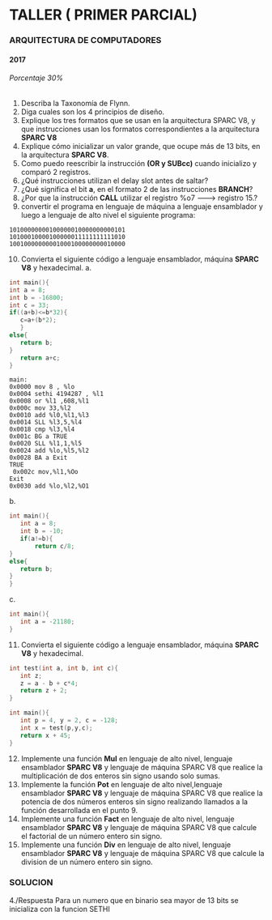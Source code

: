 # TALLER ( PRIMER PARCIAL)
### ARQUITECTURA DE COMPUTADORES
#### 2017
###### Porcentaje 30%


1. Describa la Taxonomía de Flynn.
2. Diga cuales son los 4 principios de diseño.
3. Explique los tres formatos que se usan en la arquitectura SPARC V8, y que instrucciones usan los formatos correspondientes a la arquitectura **SPARC V8** 
4. Explique cómo inicializar un valor grande, que ocupe más de 13 bits, en la arquitectura **SPARC V8**.
5. Como puedo reescribir la instrucción **(OR y SUBcc)** cuando inicializo y  comparó 2 registros.
6. ¿Qué instrucciones utilizan el delay slot antes de saltar?
7. ¿Qué significa el bit **a**, en el formato 2 de las instrucciones **BRANCH**?
8. ¿Por que la instrucción **CALL** utilizar el registro %o7 ---> registro 15.?
9. convertir el programa en lenguaje de máquina a lenguaje ensamblador y luego a lenguaje de alto nivel el siguiente programa:
```
10100000000100000010000000000101
10100010000100000011111111111010
10010000000001000100000000010000
```
10. Convierta el siguiente código a lenguaje ensamblador, máquina **SPARC V8** y hexadecimal.
a.
 ```c
 int main(){
 int a = 8;
 int b = -16800;
 int c = 33; 
 if((a+b)<=b*32){
 	c=a+(b*2);
	}
else{
	return b;
}
	return a+c;
}
 ```
 ```
 main:
 0x0000 mov 8 , %lo
 0x0004 sethi 4194287 , %l1
 0x0008 or %l1 ,608,%l1
 0x000c mov 33,%l2
 0x0010 add %l0,%l1,%l3
 0x0014 SLL %l3,5,%l4
 0x0018 cmp %l3,%l4
 0x001c BG a TRUE
 0x0020 SLL %l1,1,%l5
 0x0024 add %lo,%l5,%l2
 0x0028 BA a Exit
 TRUE
  0x002c mov,%l1,%Oo
 Exit
 0x0030 add %lo,%l2,%O1
 ```

b.
 ```c
int main(){
	int a = 8;
	int b = -10;
	if(a!=b){
		return c/8;
}
else{
	return b;
}
}
```
c.
 ```c
int main(){
	int a = -21180;
}
```

11. Convierta el siguiente código a lenguaje ensamblador, máquina **SPARC V8** y hexadecimal.
 ```c
int test(int a, int b, int c){
	int z;
	z = a - b + c*4;
	return z + 2;
}

int main(){
	int p = 4, y = 2, c = -128;
	int x = test(p,y,c);
	return x + 45;
}
 ```
12. Implemente una función **Mul** en lenguaje de alto nivel, lenguaje ensamblador **SPARC V8** y lenguaje de máquina SPARC V8 que realice la multiplicación de dos enteros sin signo usando solo sumas.
13. Implemente la función **Pot** en lenguaje de alto nivel,lenguaje ensamblador **SPARC V8** y lenguaje de máquina SPARC V8 que realice la potencia de dos números enteros sin signo realizando llamados a la función desarrollada en el punto 9.
14. Implemente una función **Fact** en lenguaje de alto nivel, lenguaje ensamblador **SPARC V8** y lenguaje de máquina SPARC V8 que calcule el factorial de un número entero sin signo.
15. Implemente una función **Div** en lenguaje de alto nivel, lenguaje ensamblador **SPARC V8** y lenguaje de máquina SPARC V8 que calcule la division de un número entero sin signo.



### SOLUCION

4./Respuesta
Para un numero que en binario sea mayor de 13 bits se inicializa con la funcion SETHI




